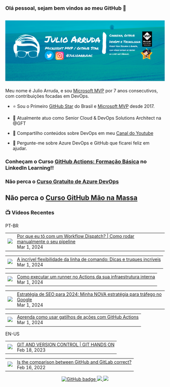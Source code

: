 ### Olá pessoal, sejam bem vindos ao meu GitHub 👋

## [![Julio Arruda Header](https://raw.githubusercontent.com/julioarruda/julioarruda/master/fundo%20github.png)](https://youtube.com/user/julioarrudac)
Meu nome é Julio Arruda, e sou [Microsoft MVP](https://mvp.microsoft.com/pt-br/PublicProfile/5002557?fullName=Julio%20%20Arruda) por 7 anos consecutivos, com contribuições focadas em DevOps.


- ⭐ Sou o Primeiro [GitHub Star](https://stars.github.com/profiles/julioarruda) do Brasil e [Microsoft MVP](https://mvp.microsoft.com/pt-br/PublicProfile/5002557?fullName=Julio%20%20Arruda) desde 2017.

- 🔭 Atualmente atuo como Senior Cloud & DevOps Solutions Architect na @GFT

- 👯 Compartilho conteúdos sobre DevOps em meu [Canal do Youtube](https://youtube.com/@julioarruda)

- 💬 Pergunte-me sobre Azure DevOps e GitHub que ficarei feliz em ajudar.




### Conheçam o Curso [GitHub Actions: Formação Básica](https://www.linkedin.com/learning/github-actions-formacao-basica/) no LinkedIn Learning!!
### Não perca o [Curso Gratuito de Azure DevOps](https://github.com/julioarruda/Curso-Azure-DevOps)

## Não perca o [Curso GitHub Mão na Massa](https://github.com/github-mao-na-massa/curso-github-mao-na-massa)



### 📺 Vídeos Recentes

PT-BR

<!-- YOUTUBE:START --><table><tr><td><a href="https://www.youtube.com/watch?v=vDxNgtPnuLs"><img width="140px" src="https://i.ytimg.com/vi/vDxNgtPnuLs/mqdefault.jpg"></a></td>
<td><a href="https://www.youtube.com/watch?v=vDxNgtPnuLs">Por que eu tô com um Workflow Dispatch? | Como rodar manualmente o seu pipeline</a><br/>Mar 1, 2024</td></tr></table>
<table><tr><td><a href="https://www.youtube.com/watch?v=eGTMrCn3HJ0"><img width="140px" src="https://i.ytimg.com/vi/eGTMrCn3HJ0/mqdefault.jpg"></a></td>
<td><a href="https://www.youtube.com/watch?v=eGTMrCn3HJ0">A incrível flexibilidade da linha de comando: Dicas e truques incríveis</a><br/>Mar 1, 2024</td></tr></table>
<table><tr><td><a href="https://www.youtube.com/watch?v=Ju8gV5KzA08"><img width="140px" src="https://i.ytimg.com/vi/Ju8gV5KzA08/mqdefault.jpg"></a></td>
<td><a href="https://www.youtube.com/watch?v=Ju8gV5KzA08">Como executar um runner no Actions da sua infraestrutura interna</a><br/>Mar 1, 2024</td></tr></table>
<table><tr><td><a href="https://www.youtube.com/watch?v=vud0J-Ei8A4"><img width="140px" src="https://i.ytimg.com/vi/vud0J-Ei8A4/mqdefault.jpg"></a></td>
<td><a href="https://www.youtube.com/watch?v=vud0J-Ei8A4">Estratégia de SEO para 2024: Minha NOVA estratégia para tráfego no Google</a><br/>Mar 1, 2024</td></tr></table>
<table><tr><td><a href="https://www.youtube.com/watch?v=KJnDoDKzPbQ"><img width="140px" src="https://i.ytimg.com/vi/KJnDoDKzPbQ/mqdefault.jpg"></a></td>
<td><a href="https://www.youtube.com/watch?v=KJnDoDKzPbQ">Aprenda como usar gatilhos de ações com GitHub Actions</a><br/>Mar 1, 2024</td></tr></table>
<!-- YOUTUBE:END -->

EN-US
<!-- YOUTUBEEN:START --><table><tr><td><a href="https://www.youtube.com/watch?v=Adk79XNDU5o"><img width="140px" src="https://i.ytimg.com/vi/Adk79XNDU5o/mqdefault.jpg"></a></td>
<td><a href="https://www.youtube.com/watch?v=Adk79XNDU5o">GIT AND VERSION CONTROL | GIT HANDS ON</a><br/>Feb 18, 2023</td></tr></table>
<table><tr><td><a href="https://www.youtube.com/watch?v=wHo1ftsyzNE"><img width="140px" src="https://i.ytimg.com/vi/wHo1ftsyzNE/mqdefault.jpg"></a></td>
<td><a href="https://www.youtube.com/watch?v=wHo1ftsyzNE">Is the comparison between GitHub and GitLab correct?</a><br/>Feb 16, 2022</td></tr></table>
<!-- YOUTUBEEN:END -->



<p align="center">
  <a href="https://github.com/julioarruda?tab=followers">
    <img src="https://img.shields.io/github/followers/julioarruda?label=Followers&logo=GitHub&style=for-the-badge" alt="GitHub badge" />
  </a>
  <a href="http://twitter.com/julioarrudac">
    <img src="https://img.shields.io/twitter/follow/julioarrudac?label=Twitter&logo=twitter&style=for-the-badge" />
  </a>
  <a href="http://youtube.com/c/julioarruda?sub_confirmation=1">
    <img src="https://img.shields.io/youtube/views/4BYlkYtHNus?label=YouTube&logo=YouTube&style=for-the-badge" />
  </a>
</p>

<!--
**julioarruda/julioarruda** is a ✨ _special_ ✨ repository because its `README.md` (this file) appears on your GitHub profile.

Here are some ideas to get you started:

- 🔭 I’m currently working on ...
- 🌱 I’m currently learning ...
- 👯 I’m looking to collaborate on ...
- 🤔 I’m looking for help with ...
- 💬 Ask me about ...
- 📫 How to reach me: ...
- 😄 Pronouns: ...
- ⚡ Fun fact: ...
-->
